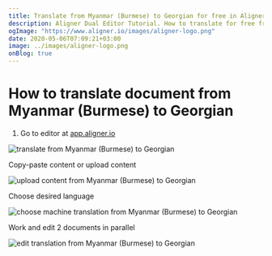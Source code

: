 ```yaml
---
title: Translate from Myanmar (Burmese) to Georgian for free in Aligner Editor
description: Aligner Dual Editor Tutorial. How to translate for free from Myanmar (Burmese) to Georgian. Aligner is multilingual document management platform. 
ogImage: "https://www.aligner.io/images/aligner-logo.png"
date: 2020-05-06T07:09:21+03:00
image: ../images/aligner-logo.png
onBlog: true
---
```


# How to translate document from Myanmar (Burmese) to Georgian

1. Go to editor at [app.aligner.io](https://app.aligner.io "Aligner App web page")

![translate from Myanmar (Burmese) to Georgian](../aligner-blank-editor.png "translate from Myanmar (Burmese) to Georgian")

Copy-paste content or upload content

![upload content from Myanmar (Burmese) to Georgian](../aligner-uploaded-document.png "upload content from Myanmar (Burmese) to Georgian")

Choose desired language

![choose machine translation from Myanmar (Burmese) to Georgian](../aligner-language-dropdown.png "choose machine translation from Myanmar (Burmese) to Georgian")

Work and edit 2 documents in parallel

![edit translation from Myanmar (Burmese) to Georgian](../aligner-double-sitded-editor.png "edit translation from Myanmar (Burmese) to Georgian")

